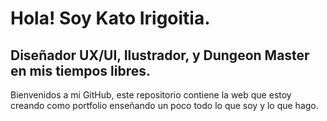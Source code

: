 <h1>Hola! Soy Kato Irigoitia.</h1>
<h2>Diseñador UX/UI, Ilustrador, y Dungeon Master en mis tiempos libres.</h2>

<p>Bienvenidos a mi GitHub, este repositorio contiene la web que estoy creando como portfolio enseñando un poco todo lo que soy y lo que hago.</p>



<!-- 2da preentrega
5 html totalmente maquetados y ordenados semanticamente y enlazados entre si
los 5html tienen que tener estilo incorporado. (flexbox - grids - box-model - pseudoclases)

Flexbox - Grid - BoxModel

responsive -> 2 archivos HTML que sean FULL responsive

Boostrap > Opcional.

Como se Presenta?
GitHub.
Link de deploy (githubages)
Link de Repositorio -->
